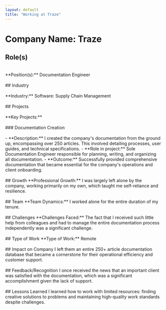 ```yaml
---
layout: default
title: "Working at Traze"
---
```



# Company Name: Traze

## Role(s)
<br>
**Position(s):** Documentation Engineer
<br>
<br>
## Industry
<br>
<br>
**Industry:** Software: Supply Chain Management
<br>
<br>
## Projects
<br>
<br>
**Key Projects:**
<br>
<br>
### Documentation Creation
<br>
<br>
- **Description:** I created the company's documentation from the ground up, encompassing over 250 articles. This involved detailing processes, user guides, and technical specifications.  
- **Role in project:** Sole Documentation Engineer responsible for planning, writing, and organizing all documentation.  
- **Outcome:** Successfully provided comprehensive documentation that became essential for the company's operations and client onboarding.
<br>
<br>
## Growth
**Professional Growth:**  
I was largely left alone by the company, working primarily on my own, which taught me self-reliance and resilience.
<br>
<br>
## Team
**Team Dynamics:**  
I worked alone for the entire duration of my tenure.
<br>
<br>
## Challenges
**Challenges Faced:**  
The fact that I received such little help from colleagues and had to manage the entire documentation process independently was a significant challenge.
<br>
<br>
## Type of Work
**Type of Work:** Remote
<br>
<br>
## Impact on Company
I left them an entire 250+ article documentation database that became a cornerstone for their operational efficiency and customer support.
<br>
<br>
## Feedback/Recognition
I once received the news that an important client was satisfied with the documentation, which was a significant accomplishment given the lack of support.
<br>
<br>
## Lessons Learned
I learned how to work with limited resources: finding creative solutions to problems and maintaining high-quality work standards despite challenges.
